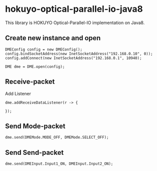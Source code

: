 # hokuyo-optical-parallel-io-java8

This library is HOKUYO Optical-Parallel-IO implementation on Java8.

## Create new instance and open

```
DMEConfig config = new DMEConfig();
config.bindSocketAddress(new InetSocketAddress("192.168.0.10", 0));
config.addConnect(new InetSocketAddress("192.168.0.1", 10940);

DME dme = DME.open(config);
```

## Receive-packet

Add Listener
```
dme.addReceiveDataListener(r -> {
  
});
```

## Send Mode-packet

```
dme.send(DMEMode.MODE_OFF, DMEMode.SELECT_OFF);
```

## Send Send-packet

```
dme.send(DMEInput.Input1_ON, DMEInput.Input2_ON);
```
